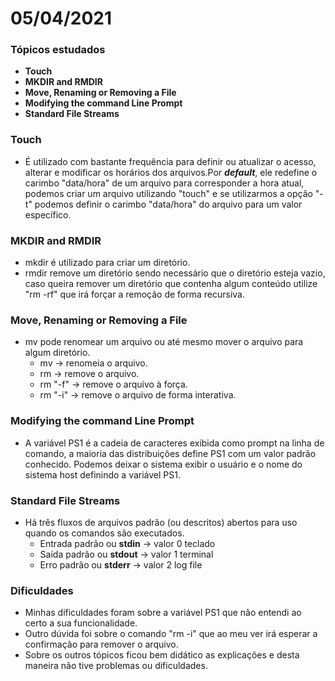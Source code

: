 # 05/04/2021

### Tópicos estudados

* **Touch**
* **MKDIR and RMDIR**
* **Move, Renaming or Removing a File**
* **Modifying the command Line Prompt**
* **Standard File Streams**
  
### Touch

* É utilizado com bastante frequência para definir ou atualizar o acesso, alterar e modificar os horários dos arquivos.Por ***default***, ele redefine o carimbo "data/hora" de um arquivo para corresponder a hora atual, podemos criar um arquivo utilizando "touch" e se utilizarmos a opção "-t" podemos definir o carimbo "data/hora" do arquivo para um valor específico.

### MKDIR and RMDIR

* mkdir é utilizado para criar um diretório.
* rmdir remove um diretório sendo necessário que o diretório esteja vazio, caso queira remover um diretório que contenha algum conteúdo utilize "rm -rf" que irá forçar a remoção de forma recursiva.

### Move, Renaming or Removing a File

* mv pode renomear um arquivo ou até mesmo mover o arquivo para algum diretório.
  - mv -&gt; renomeia o arquivo.
  - rm -&gt; remove o arquivo.
  - rm "-f" -&gt; remove o arquivo à força.
  - rm "-i" -&gt; remove o arquivo de forma interativa.

### Modifying the command Line Prompt

* A variável PS1 é a cadeia de caracteres exibida como prompt na linha de comando, a maioria das distribuições define PS1 com um valor padrão conhecido. Podemos deixar o sistema exibir o usuário e o nome do sistema host definindo a variável PS1.

### Standard File Streams

* Há três fluxos de arquivos padrão (ou descritos) abertos para uso quando os comandos são executados.
    - Entrada padrão ou **stdin** -&gt; valor 0 teclado
    - Saída padrão ou **stdout** -&gt; valor 1 terminal
    - Erro padrão ou **stderr** -&gt; valor 2 log file  

### Dificuldades

* Minhas dificuldades foram sobre a variável PS1 que não entendi ao certo a sua funcionalidade.
* Outro dúvida foi sobre o comando "rm -i" que ao meu ver irá esperar a confirmação para remover o arquivo.
* Sobre os outros tópicos ficou bem didático as explicações e desta maneira não tive problemas ou dificuldades.
